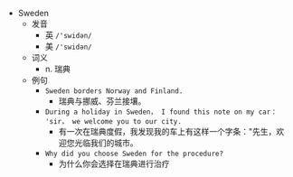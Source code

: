 - Sweden
  - 发音
    - 英 `/'swidən/`
    - 美 `/'swidən/`
  - 词义
    - n. 瑞典
  - 例句
    - `Sweden borders Norway and Finland.`
      - 瑞典与挪威、芬兰接壤。
    - `During a holiday in Sweden， I found this note on my car： 'sir， we welcome you to our city.`
      - 有一次在瑞典度假，我发现我的车上有这样一个字条："先生，欢迎您光临我们的城市。
    - `Why did you choose Sweden for the procedure?`
      - 为什么你会选择在瑞典进行治疗

